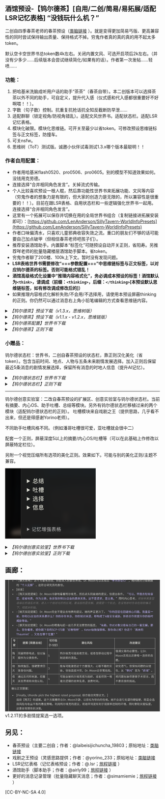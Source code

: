 ## 酒馆预设-【钨尔德茶】[自用/二创/简易/易拓展/适配LSR记忆表格] “没钱玩什么机？”

二创自四季春茶老师的春茶预设（[类脑链接](https://discord.com/channels/1134557553011998840/1374750516177010719) ）。就是变得更加简易丐版、更高兼容性的同时尝试保持输出质量、保持格式不掉。穷鬼作者真的真的真的用不起太多token。

默认空卡空世界书总token数4k左右。关闭内置文风、可选开启项后2k左右。（并没有少多少……后续版本会尝试继续简化/如果有的话）。作者第一次发帖……轻喷……

### 功能：
1. 把哈基米洗脑成听用户话的助手“茶茶”（春茶自带）。本二创版本可以选择茶茶以外不同的助手，可自定义，提升代入感（仪式感和代入感都很重要好不好啊喂！！）。
2. 字数（句子数）控制。抗重复抗抢话抗全知反截断防早泄……
3. 适配群聊（锁定视角/防视角错乱）。适配文风世界书。适配状态栏。适配LSR记忆表格。
4. 模块化破限。模块化思维链。可开关至最少以省token。可修改预设思维链标签与正文标签，防撞车。
5. 可关nsfw。
6. 思维树（ToT）测试版。诚邀小伙伴试毒测试1.3.x哪个版本最聪明！！

### 作者自用配置：

- 作者用哈基米flash0520、pro0506、pro0605。别的模型不知道效果如何。没钱用克劳德。
- 连接选择“合并相同角色发言”。关掉流式传输。
- 个人比较喜欢预设一根人棍，然后靠功能性世界书来拓展功能、文风等内容（穷鬼作者的想象力是有限的，但大家的创造力是无限的，所以兼容性是很重要的！！）。目前在跟LSR表格、自用状态栏和一些逻辑强化世界书一起用。连接选择“合并相同角色发言”。
- 这里有一个拓展可以保存并切换在用的全局世界书组合（复制链接进拓展安装即可）：[https://github.com/LenAnderson/SillyTavern-WorldInfoPresets](https://github.com/LenAnderson/SillyTavern-WorldInfoPresets)
- 作者口味偏清水，只喜欢儿童邪典收容失效之流。重口的朋友们不够的话可能要自己加点破甲（但相信春茶老师吧孩子们）。
- 推荐安装酒馆助手。内置脚本“标签化”可随预设自动开关正则，省阳寿。另推荐咩老师的批量隐藏楼层酒馆助手脚本。省token。
- 穷鬼作者聊了200楼、100k上下文。暂时没有发现问题。
- **LSR表格世界书需要修改“===参数配置===”中思维链标签与正文标签，以对应钨尔德茶的标签。否则可能格式错乱！**
- **酒馆高级格式化设置中“推理内容格式化”，务必调成本预设的标签！酒馆默认为`<think>`，请调成（前缀：`<thinking>`，后缀：`</thinking>`[本预设默认思维链标签，如有修改调成修改后的]）**
- 如果推理内容格式化解析失败/不会用/不选择用，请使用本预设屏蔽thinking的正则。你仍然可以通过消息右上角小铅笔编辑的方式查看思维链内容。

<details>
<summary><i>【钨尔德茶】预设下载（v1.3.x，思维树版）</i></summary>

v1.3.8:
- 思维树版本（1.3.x）的第一个正式版。
- 修改了破限。精修了短款（原思维树7极简）/长款思维树（原思维树6平展）。
+ [【钨尔德茶】预设v1.3.8.json](presets/【钨尔德茶】预设v1.3.8.json)

v1.3.7T:
- 添加一个极简思维树。token数减少至500。回复时间减少至~1分钟。
- 之后可能就聚焦于精修上了。会把老的思维树（除了平展1）方案都删掉。
+ [【钨尔德茶】预设v1.3.7T.json](presets/【钨尔德茶】预设v1.3.7T.json)

v1.3.6T:
- 又改思维树架构了。但我觉得迭代了这么多版本，思考时间越来越长，智商倒不见得变高。
- 哎呀。希望有小伙伴试试毒。看看1.3.x的哪个版本最聪明。
+ [【钨尔德茶】预设v1.3.6T.json](presets/【钨尔德茶】预设v1.3.6T.json)

v1.3.5T:
- 添加了一个拆分版思维树，提升了思维树拆分目标的机制。例如解数独谜题，旧版可能会在第一轮的第一条思维路径把整个谜题解完，剩下的路径思考语言润色等，不符思维树的设计规范。
+ [【钨尔德茶】预设v1.3.5T.json](presets/【钨尔德茶】预设v1.3.5T.json)

v1.3.4T:
- 添加了多层思维树的选项。嗯。此处层数指执行评估的次数。单层思维树就是只生成一次分叉、只进行一次评估。
- 但感觉并没有聪明多少，甚至整个思维树版本比起思维链版好像也没有聪明多少，token倒是爆炸。不知是我提示词有误还是怎么着。测试思维树用的数独问题`please solve this 4x4 sudoku puzzle [[*,1,*,*],[*,*,2,*],[*,*,*,4],[1,*,*,*]] where * represents a cell to be filled in.`两者都能解出来。或许是因为我用的哈基米pro模型？我只知道flash模型也能用，不会掉格式。
- 也是人机自己改的自己。我只是负责精修。
+ [【钨尔德茶】预设v1.3.4T.json](presets/【钨尔德茶】预设v1.3.4T.json)

v1.3.3T:
- 测试版。修复了吞思维链的问题。
+ [【钨尔德茶】预设v1.3.3T.json](presets/【钨尔德茶】预设v1.3.3T.json)

v1.3.2T:
- 玩具版。思维链大改成了思维树。
- 暂未模块化。自定义思维树的话需自己修改。
- 是人机自己改的自己。所以叫自迭代版。
+ [【钨尔德茶】预设v1.3.2T-self-recur.json](presets/【钨尔德茶】预设v1.3.2T-self-recur.json)

</details>
<details>
<summary><i>【钨尔德茶】预设下载（v1.1.x - v1.2.x，思维链版）</i></summary>

v1.2.5:
- 同步了思维树8个版本除思维树外的小修改（破线/其它功能等）。
- 可能有遗漏，请提醒。
+ [【钨尔德茶】预设v1.2.5.json](presets/【钨尔德茶】预设v1.2.5.json)

v1.2.3
- 正式版。修复了吞思维链的问题。
+ [【钨尔德茶】预设v1.2.3.json](presets/【钨尔德茶】预设v1.2.3.json)

v1.2.1T:
- 所有配置项变为全局变量。允许世界书等访问或修改预设中的变量。配置世界书不是必需的。
- 提升破限效果（有吧？）
- 把配置区整合到了一块，方便复制粘贴。
- 删除了潘葛和纳哈，移动进了配置世界书里。（可以复制粘贴回来）
- 删掉了一大堆杂七杂八占视觉空间的强化选项。复制粘贴进了自定义区的注释里。
- 添加了一个回忆前文伏笔的功能。可选开关。感觉开后记忆强了些许。
- 添加了一个拟定多份剧情提案并选择的功能。
- 人机回复时间好像变长了，我不清楚是我网络原因还是预设原因，所以这个是测试版。
- 尾部卡思维链拆分过后，偶尔就会遇到开流式时人机忘记输出thinking的事。不知道为什么。待测试。（理论上开了合并同角色对话都是一样的）
+ [【钨尔德茶】预设v1.2.1T.json](presets/【钨尔德茶】预设v1.2.1T.json)
+ [【钨尔德茶配置】世界书v1.1.json](worldbooks/【钨尔德茶配置】世界书v1.1.json)

v1.2.0T:
- 只能使用配套世界书配置的测试版。
- 正式版会同时支持预设内配置和世界书配置。
+ [【钨尔德茶】预设v1.2.0T.json](presets/【钨尔德茶】预设v1.2.0T.json)
+ [【钨尔德茶配置】v1.json](worldbooks/【钨尔德茶配置】v1.json)

v1.1.4:
- 添加视角配置。
- 添加了一些自定义区。更方便缝合。
- 添加了加入斜体内心戏文本的选项。（你怎么这么喜欢戏剧之王？）
+ [【钨尔德茶】预设v1.1.4.json](presets/【钨尔德茶】预设v1.1.4.json)

v1.1.3:
- 测试版。修复了人机忘记首先输出`<thinking>`的问题。
- 修复思维链中XML标签未被包裹而导致错误格式化（不显示）的问题。
+ [【钨尔德茶】预设v1.1.3.json](presets/【钨尔德茶】预设v1.1.3.json)

v1.1.2:
- 修复了Post-Instruction中语言未同步配置语言的问题。
- 修复了一些其它地方中未同步配置选项的问题。（具体哪我忘了）
+ [【钨尔德茶】【春茶】预设v1.1.2.json](presets/【钨尔德茶】【春茶】预设v1.1.2.json)

v1.1.1:
- 添加了自定义助手的注释，更方便自定义
- 添加了长款破限（摘自春茶最新版，感谢春茶老师）
- 添加了互动模式/语言设置
- 更细致拆分了功能区的项目（语言、视角控制等）
- 预设信息中添加了思维链设置相关信息
+ [【钨尔德茶】【春茶】预设v1.1.1.json](presets/【钨尔德茶】【春茶】预设v1.1.1.json)

v1.1.0:
- 最初的版本。
+ [【钨尔德茶】【春茶】预设v1.1.0.json](presets/【钨尔德茶】【春茶】预设v1.1.0.json)
</details>

<details>
<summary><i>【钨尔德茶配置】世界书下载</i></summary>

v1.1:
+ [【钨尔德茶配置】世界书v1.1.json](worldbooks/【钨尔德茶配置】世界书v1.1.json)
</details>

<details>
<summary><i>【钨尔德茶】正则下载</i></summary>

+ [【钨尔德茶】不显示content（减小间距）.json](regexes/【钨尔德茶】不显示content（减小间距）.json)

+ [【钨尔德茶】不发送字数控制标记.json](regexes/【钨尔德茶】不发送字数控制标记.json)

+ [【钨尔德茶】屏蔽thinking思维链（酒馆解析失效开）.json](regexes/【钨尔德茶】屏蔽thinking思维链（酒馆解析失效开）.json)
</details>


### 小赠品：

钨尔德状态栏：世界书，二创自春茶预设的状态栏，靠正则汉化美化（省token）。包含当前时间、地点、人物与五条未来剧情发展选择。加入正则后保留最近5条消息的剧情发展选择，保留所有消息的时地人信息（提升AI记忆）。

<details>
<summary><i>【钨尔德状态栏】世界书下载</i></summary>

v1.0.0:

- 最初的版本。
+ [【钨尔德状态栏】钨尔德自用状态栏v1.0.0.json](worldbooks/【钨尔德状态栏】钨尔德自用状态栏v1.0.0.json)
</details>

<details>
<summary><i>【钨尔德状态栏】正则下载</i></summary>

+ [【钨尔德状态栏】提示词隐藏choices[5].json](regexes/【钨尔德状态栏】提示词隐藏choices[5].json)

+ [【钨尔德状态栏】汉化information.json](regexes/【钨尔德状态栏】汉化information.json)

+ [【钨尔德状态栏】汉化choices.json](regexes/【钨尔德状态栏】汉化choices.json)
</details>

---
钨尔德创意实验室：二改自春茶预设的扩展区、创意实验室与钨尔德状态栏。当前有摘要、内心OS、助手吐槽、总结等模块。另外有钨尔德状态栏移植过来的两个模块（适配钨尔德状态栏的正则）。
吐槽模块来自戏剧之王（提供思路，几乎看不出来，但还是得感谢Yorino老师）。

不同助手吐槽风格不同。（例如潘哥吐槽很可爱，亚吐槽就会很中二）

配套一个正则，屏蔽深度5以上的摘要/内心OS/吐槽等（可以在此基础上作修改以屏蔽特定栏位）。

另附一个视觉压缩所有选项的美化正则。效果如下。可能与别的美化正则/主题不兼容。

![](gallery/ud_octopus_cat_dog_robin.png "下面记忆增强表格的CSS不被正则影响，是我在修改。")

<details>
<summary><i>【钨尔德创意实验室】世界书下载</i></summary>

v1.1.0:
- 添加了总结模块。与摘要不同的是总结会总结至一整个段落。并仅聚焦于本轮回复。
- 复制了钨尔德状态栏的信息、选择模块至此，适用状态栏的对应正则。（所以现在实验室变成了状态栏的纯纯上位替代了是吗？）
+ [【钨尔德趣味】钨尔德创意实验室v1.1.0.json](worldbooks/【钨尔德趣味】钨尔德创意实验室v1.1.0.json)

v1.0.0:

- 最初的版本。
+ [【钨尔德趣味】钨尔德创意实验室v1.0.0.json](worldbooks/【钨尔德趣味】钨尔德创意实验室v1.0.0.json)
</details>

<details>
<summary><i>【钨尔德创意实验室】正则下载</i></summary>

+ [【钨尔德趣味】不发送(摘要_内心os_吐槽)[5].json](regexes/【钨尔德趣味】不发送(摘要_内心os_吐槽)[5].json)
+ [【钨尔德趣味】不发送(摘要_总结_内心os_吐槽)[5].json](regexes/【钨尔德趣味】不发送(摘要_总结_内心os_吐槽)[5].json)
+ [【钨尔德趣味】视觉压缩所有选项（可能与其它美化正则不兼容）.json](regexes/【钨尔德趣味】视觉压缩所有选项（可能与其它美化正则不兼容）.json)
</details>

## 画廊：
![](gallery/pw_bros_of_deed.png)
v1.2.1T的多剧情提案选一选项。

## 另见：

- 春茶预设（主要二创自；作者：@laibeisijichuncha_19803；原帖地址：[类脑链接](https://discord.com/channels/1134557553011998840/1374750516177010719%EF%BC%89)
- 戏剧之王预设（灵感思路提供；作者：@yorino_233；原帖地址：[类脑链接](https://discord.com/channels/1134557553011998840/1355588349196243145%EF%BC%89)
- LSR记忆表格（记忆表格预设；作者：@.lsr；[旅程链接](https://discord.com/channels/1291925535324110879/1361647748738322432) ）
- 酒馆助手（脚本助手；作者：@airly99；[旅程链接](https://discord.com/channels/1291925535324110879/1363482767421341868) ）
- 更好的消息记录管理（批量隐藏聊天消息；作者：@simamiemie；[旅程链接](https://discord.com/channels/1291925535324110879/1370465356828901506) ）

[CC-BY-NC-SA 4.0]